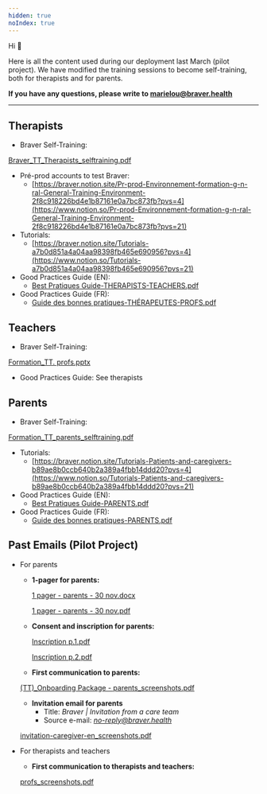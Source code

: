 ```yaml
---
hidden: true
noIndex: true
---
```


Hi 👋

Here is all the content used during our deployment last March (pilot project). We have modified the training sessions to become self-training, both for therapists and for parents.

**If you have any questions, please write to marielou@braver.health**

---

## Therapists

- Braver Self-Training:

[Braver_TT_Therapists_selftraining.pdf](https://prod-files-secure.s3.us-west-2.amazonaws.com/786a7518-0d05-4c61-b2c7-9872594d07f5/b1620a25-eb43-4923-930c-df8529739ec1/Braver_TT_Therapists_selftraining.pdf)

- Pré-prod accounts to test Braver:
    - [https://braver.notion.site/Pr-prod-Environnement-formation-g-n-ral-General-Training-Environment-2f8c918226bd4e1b87161e0a7bc873fb?pvs=4](https://www.notion.so/Pr-prod-Environnement-formation-g-n-ral-General-Training-Environment-2f8c918226bd4e1b87161e0a7bc873fb?pvs=21)
- Tutorials:
    - [https://braver.notion.site/Tutorials-a7b0d851a4a04aa98398fb465e690956?pvs=4](https://www.notion.so/Tutorials-a7b0d851a4a04aa98398fb465e690956?pvs=21)
- Good Practices Guide (EN):
    - [Best Pratiques Guide-THERAPISTS-TEACHERS.pdf](https://braverhq.sharepoint.com/:b:/s/ModeleTrousseBraver/EdXao-GRGv5Bnq94s85WNoMBu0wGi6zva8NaxOzjx7carg?e=Hle5wL)
- Good Practices Guide (FR):
    - [Guide des bonnes pratiques-THÉRAPEUTES-PROFS.pdf](https://braverhq.sharepoint.com/:b:/s/ModeleTrousseBraver/EaJVggFIWfBBvux6s8PpSWYB7lXY-hKxpm0J_QnwsAH9OA?e=8aptiW)

## Teachers

- Braver Self-Training:

[Formation_TT. profs.pptx](https://prod-files-secure.s3.us-west-2.amazonaws.com/786a7518-0d05-4c61-b2c7-9872594d07f5/83ad129d-1c4e-48fa-98da-77de80b0f7b2/Formation_TT._profs.pptx)

- Good Practices Guide: See therapists

## Parents

- Braver Self-Training:

[Formation_TT_parents_selftraining.pdf](https://prod-files-secure.s3.us-west-2.amazonaws.com/786a7518-0d05-4c61-b2c7-9872594d07f5/e00985fc-0001-4c76-bda8-c6e4e068b1bd/Formation_TT_parents_selftraining.pdf)

- Tutorials:
    - [https://braver.notion.site/Tutorials-Patients-and-caregivers-b89ae8b0ccb640b2a389a4fbb14ddd20?pvs=4](https://www.notion.so/Tutorials-Patients-and-caregivers-b89ae8b0ccb640b2a389a4fbb14ddd20?pvs=21)
- Good Practices Guide (EN):
    - [Best Pratiques Guide-PARENTS.pdf](https://braverhq.sharepoint.com/:b:/s/ModeleTrousseBraver/ES4zLsKM0R9MuOuhvU8OAzMBvCDSB7Nswj4YhGWr_z_DaQ?e=6hbfSs)
- Good Practices Guide (FR):
    - [Guide des bonnes pratiques-PARENTS.pdf](https://braverhq.sharepoint.com/:b:/s/ModeleTrousseBraver/EStqj87NOTNFtZ1ZxUl1MM8BcKzKmdTqIATyQHq1YaPFDA?e=Qa8NPS)

## Past Emails (Pilot Project)

- For parents
    - **1-pager for parents:**
        
        [1 pager - parents - 30 nov.docx](https://prod-files-secure.s3.us-west-2.amazonaws.com/786a7518-0d05-4c61-b2c7-9872594d07f5/3fdde380-f04e-4fb8-a104-fc0c40847868/1_pager_-_parents_-_30_nov.docx)
        
        [1 pager - parents - 30 nov.pdf](https://prod-files-secure.s3.us-west-2.amazonaws.com/786a7518-0d05-4c61-b2c7-9872594d07f5/95c7dfd3-f5ee-4f6d-a932-f087e7249a70/1_pager_-_parents_-_30_nov.pdf)
        
    - **Consent and inscription for parents:**
        
        [Inscription p.1.pdf](https://prod-files-secure.s3.us-west-2.amazonaws.com/786a7518-0d05-4c61-b2c7-9872594d07f5/8cd04adc-5559-4773-9a73-c2683b0e1d23/Inscription_p.1.pdf)
        
        [Inscription p.2.pdf](https://prod-files-secure.s3.us-west-2.amazonaws.com/786a7518-0d05-4c61-b2c7-9872594d07f5/b477c51b-2397-48e9-89e2-4d09695a7918/Inscription_p.2.pdf)
        
    - **First communication to parents:**
    
    [(TT)_Onboarding Package - parents_screenshots.pdf](https://prod-files-secure.s3.us-west-2.amazonaws.com/786a7518-0d05-4c61-b2c7-9872594d07f5/7a91c628-aad0-452e-a56b-f02f31de6f87/(TT)_Onboarding_Package_-_parents_screenshots.pdf)
    
    - **Invitation email for parents**
        - Title: *Braver | Invitation from a care team*
        - Source e-mail: *no-reply@braver.health*
    
    [invitation-caregiver-en_screenshots.pdf](https://prod-files-secure.s3.us-west-2.amazonaws.com/786a7518-0d05-4c61-b2c7-9872594d07f5/59057510-cd76-4285-81ba-373b89ad28a8/invitation-caregiver-en_screenshots.pdf)
    
- For therapists and teachers
    - **First communication to therapists and teachers:**
    
    [profs_screenshots.pdf](https://prod-files-secure.s3.us-west-2.amazonaws.com/786a7518-0d05-4c61-b2c7-9872594d07f5/55fcfce1-2f8d-4b20-9aff-b78140d8d66e/profs_screenshots.pdf)